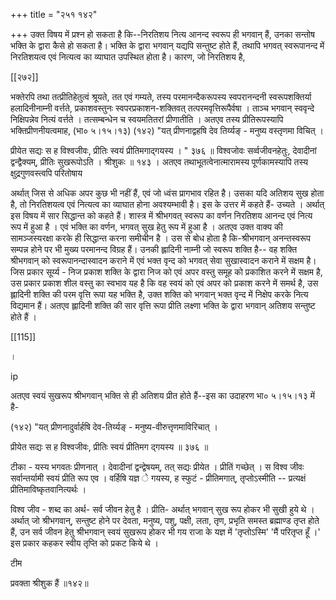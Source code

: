 +++
title = "२५१ १४२"

+++
उक्त विषय में प्रश्न हो सकता है कि--निरतिशय नित्य आनन्द स्वरूप ही भगवान् हैं, उनका सन्तोष भक्ति के द्वारा कैसे हो सकता है। भक्ति के द्वारा भगवान् यद्यपि सन्तुष्ट होते हैं, तथापि भगवत् स्वरूपानन्द में निरतिशयत्व एवं नित्यत्व का व्याघात उपस्थित होता है। कारण, जो निरतिशय है, 

[[२७२]] 

भक्तेरपि तथा तत्प्रीतिहेतुत्वं श्रूयते, तत एवं गम्यते, तस्य परमानन्दैकरूपस्य स्वपरानन्दनी स्वरूपशक्तिर्या हलादिनीनाम्नी वर्त्तते, प्रकाशवस्तुनः स्वपरप्रकाशन-शक्तिवत् तत्परमवृत्तिरूपैर्वषा । ताञ्च भगवान् स्ववृन्दे निक्षिपन्नेव नित्यं वर्त्तते । तत्सम्बन्धेन च स्वयमतितरां प्रीणातीति । अतएव तस्य प्रीतिरूपस्यापि भक्तिप्रीणनीयत्वमाह, (भा० ५।१५।१३) (१४२) "यत् प्रीणनाद्वहषि देव तिर्य्यङ् - मनुष्य वस्तृणमा विचित् । 

प्रीयेत सद्यः स ह विश्वजीवः, प्रीतिः स्वयं प्रीतिमगाद्गयस्य । " ३७६ ॥ विश्वजोवः सर्व्वजीवनहेतुः, देवादीनां द्वन्द्वैक्यम्, प्रीतिः सुखरूपोऽति । श्रीशुकः ॥ १४३ । अतएव तथाभूतत्वेनात्मारामस्य पूर्णकामस्यापि तस्य क्षुद्रगुणवस्त्वपि परितोषाय 

अर्थात् जिस से अधिक अपर कुछ भी नहीं हैं, एवं जो ध्वंस प्रागभाव रहित है। उसका यदि अतिशय सुख होता है, तो निरतिशयत्व एवं नित्यत्व का व्याघात होना अवश्यम्भावी है। इस के उत्तर में कहते हैं- उच्यते । अर्थात् इस विषय में सार सिद्धान्त को कहते हैं। शास्त्र में श्रीभगवत् स्वरूप का वर्णन निरतिशय आनन्द एवं नित्य रूप में हुआ है । एवं भक्ति का वर्णन, भगवत् सुख हेतु रूप में हुआ है । अतएव उक्त वाक्य की सामञ्जस्यरक्षा करके ही सिद्धान्त करना समीचीन है । उस से बोध होता है कि-श्रीभगवान् अनन्तस्वरूप सम्पन्न होने पर भी मुख्य परमानन्द विग्रह हैं। उनकी ह्लादिनी नाम्नी जो स्वरूप शक्ति है-- वह शक्ति श्रीभगवान् को स्वरूपानन्दास्वादन कराने में एवं भक्त वृन्द को भगवत् सेवा सुखास्वादन कराने में सक्षम है। जिस प्रकार सूर्य्य - निज प्रकाश शक्ति के द्वारा निज को एवं अपर वस्तु समूह को प्रकाशित करने में सक्षम है, उस प्रकार प्रकाश शील वस्तु का स्वभाव यह है कि वह स्वयं को एवं अपर को प्रकाश करने में समर्थ है, उस ह्लादिनी शक्ति की परम वृत्ति रूपा यह भक्ति है, उक्त शक्ति को भगवान् भक्त वृन्द में निक्षेप करके नित्य विद्यमान हैं। अतएव ह्लादिनी शक्ति की सार वृत्ति रूपा प्रीति लक्ष्णा भक्ति के द्वारा भगवान् अतिशय सन्तुष्ट होते हैं । 

[[115]]

। 

ip 

अतएव स्वयं सुखरूप श्रीभगवान् भक्ति से ही अतिशय प्रीत होते हैं--इस का उदाहरण भा० ५।१५।१३ में है- 

(१४२) "यत् प्रीणनादुर्वार्हषि देव-तिर्य्यङ् - मनुष्य-वीरुत्तृणमाविरिचात् । 

प्रीयेत सद्यः स ह विश्वजीवः, प्रीतिः स्वयं प्रीतिमग द्गयस्य ॥ ३७६ ॥ 

टीका - यस्य भगवतः प्रीणनात् । देवादीनां द्वन्द्वेषयम्, तत् सद्यः प्रीयेत । प्रीतिं गच्छेत् । स विश्व जीवः सर्वान्तर्यामी स्वयं प्रीति रूप एव । वर्हिषि यज्ञ े गयस्य, ह स्फुटं - प्रीतिमगात्, तृप्तोऽस्मीति -- प्रत्यक्षं प्रीतिमाविष्कृतवानित्यर्थः । 

विश्व जीव - शब्द का अर्थ- सर्व जीवन हेतु है । प्रीति- अर्थात् भगवान् सुख रूप होकर भी सुखी हुये थे । अर्थात् जो श्रीभगवान्, सन्तुष्ट होने पर देवता, मनुष्य, पशु, पक्षी, लता, तृण, प्रभृति समस्त ब्रह्माण्ड तृप्त होते हैं, उन सर्व जीवन हेतु श्रीभगवान् स्वयं सुखरूप होकर भी गय राजा के यज्ञ में 'तृप्तोऽस्मि' 'मैं परितृप्त हूँ ।' इस प्रकार कहकर स्वीय तृप्ति को प्रकट किये थे । 

टीम 

प्रवक्ता श्रीशुक हैं ॥१४२॥ 
